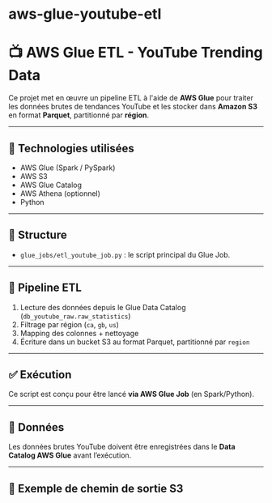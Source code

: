 # aws-glue-youtube-etl
# 📺 AWS Glue ETL - YouTube Trending Data

Ce projet met en œuvre un pipeline ETL à l'aide de **AWS Glue** pour traiter les données brutes de tendances YouTube et les stocker dans **Amazon S3** en format **Parquet**, partitionné par **région**.

---

## 🔧 Technologies utilisées

- AWS Glue (Spark / PySpark)
- AWS S3
- AWS Glue Catalog
- AWS Athena (optionnel)
- Python

---

## 📂 Structure

- `glue_jobs/etl_youtube_job.py` : le script principal du Glue Job.

---

## 🚀 Pipeline ETL

1. Lecture des données depuis le Glue Data Catalog (`db_youtube_raw.raw_statistics`)
2. Filtrage par région (`ca`, `gb`, `us`)
3. Mapping des colonnes + nettoyage
4. Écriture dans un bucket S3 au format Parquet, partitionné par `region`

---

## ✅ Exécution

Ce script est conçu pour être lancé **via AWS Glue Job** (en Spark/Python).

---

## 📁 Données

Les données brutes YouTube doivent être enregistrées dans le **Data Catalog AWS Glue** avant l’exécution.

---

## 📌 Exemple de chemin de sortie S3


